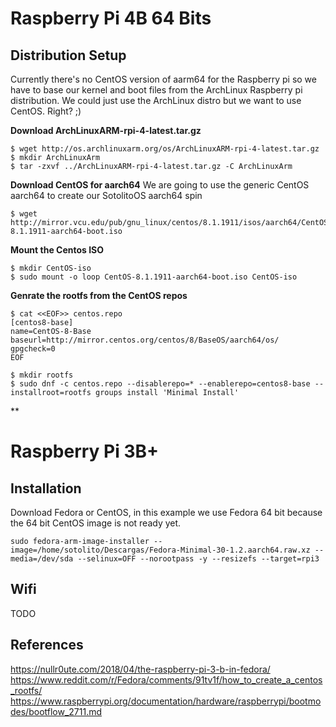 # Raspberry Pi 4B 64 Bits
## Distribution Setup
Currently there's no CentOS version of aarm64 for the Raspberry pi so we have to base our kernel and boot files from the ArchLinux Raspberry pi distribution.
We could just use the ArchLinux distro but we want to use CentOS. Right? ;)

**Download ArchLinuxARM-rpi-4-latest.tar.gz**
```
$ wget http://os.archlinuxarm.org/os/ArchLinuxARM-rpi-4-latest.tar.gz
$ mkdir ArchLinuxArm
$ tar -zxvf ../ArchLinuxARM-rpi-4-latest.tar.gz -C ArchLinuxArm
```

**Download CentOS for aarch64**
We are going to use the generic CentOS aarch64 to create our SotolitoOS aarch64 spin
```
$ wget http://mirror.vcu.edu/pub/gnu_linux/centos/8.1.1911/isos/aarch64/CentOS-8.1.1911-aarch64-boot.iso
```

**Mount the Centos ISO**
```
$ mkdir CentOS-iso
$ sudo mount -o loop CentOS-8.1.1911-aarch64-boot.iso CentOS-iso
```

**Genrate the rootfs from the CentOS repos**
```
$ cat <<EOF>> centos.repo
[centos8-base]
name=CentOS-8-Base
baseurl=http://mirror.centos.org/centos/8/BaseOS/aarch64/os/
gpgcheck=0
EOF

$ mkdir rootfs
$ sudo dnf -c centos.repo --disablerepo=* --enablerepo=centos8-base --installroot=rootfs groups install 'Minimal Install'
```

**


# Raspberry Pi 3B+

## Installation
Download Fedora or CentOS, in this example we use Fedora 64 bit because the 64 bit CentOS image is not ready yet.

```
sudo fedora-arm-image-installer --image=/home/sotolito/Descargas/Fedora-Minimal-30-1.2.aarch64.raw.xz --media=/dev/sda --selinux=OFF --norootpass -y --resizefs --target=rpi3
```

## Wifi

TODO


## References
https://nullr0ute.com/2018/04/the-raspberry-pi-3-b-in-fedora/
https://www.reddit.com/r/Fedora/comments/91tv1f/how_to_create_a_centos_rootfs/
https://www.raspberrypi.org/documentation/hardware/raspberrypi/bootmodes/bootflow_2711.md
